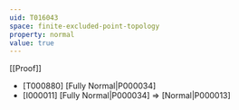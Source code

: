 ```yaml
---
uid: T016043
space: finite-excluded-point-topology
property: normal
value: true
---
```

[[Proof]]

* [T000880] [Fully Normal|P000034]
* [I000011] [Fully Normal|P000034] => [Normal|P000013]


